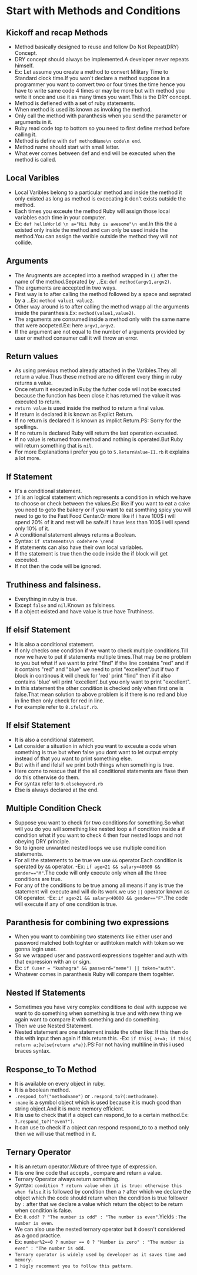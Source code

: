 # Start with Methods and Conditions
 ## Kickoff and recap Methods
  - Method basically designed to reuse and follow Do Not Repeat(DRY) Concept. 
  - DRY concept should always be implemented.A developer never repeats himself.
  - Ex: Let assume you create a method to convert Military Time to Standard clock time.If you won't declare a method suppose in a programmer you want to convert two or four times the time hence you have to write same code 4 times or may be more but with method you write it once and use it as many times you want.This is the DRY concept.
  - Method is defiened with a set of ruby statements.
  - When method is used its known as invoking the method.
  - Only call the method with paranthesis when you send the parameter or arguments in it.
  - Ruby read code top to bottom so you need to first define method before calling it.
  - Method is define with `def methodName\n code\n end`.
  - Method name should start with small letter.
  - What ever comes between def and end will be executed when the method is called.

 ## Local Varibles
  - Local Varibles belong to a particular method and inside the method it only existed as long as method is excecating it don't exists outside the method.
  - Each times you exceute the method Ruby will assign those local variables each time in your computer.
  - Ex: `def helloWorld \n a="Hii Ruby is awesome"\n end`.In this the a existed only inside the method and can only be used inside the method.You can assign the varible outside the method they will not collide.

 ## Arguments
  - The Arugments are accepted into a method wrapped in `()` after the name of the method.Seprated by `,`.Ex: `def method(argv1,argv2)`.
  - The arguments are accepted in two ways. 
  - First way is to after calling the method followed by a space and seprated by a `,`.Ex: `method value1 value2`.
  - Other way around is to after calling the method wrapp all the arguments inside the paranthesis.Ex: `method(value1,value2)`.
  - The arguments are consumed inside a method only with the same name that were accpeted.Ex: here `argv1,argv2`.
  - If the argument are not equal to the number of arguments provided by user or method consumer call it will throw an error.

 ## Return values
  - As using previous method already attached in the Varibles.They all return a value.Thus these method are no different every thing in ruby returns a value.
  - Once return it exceuted in Ruby the futher code will not be executed because the function has been close it has returned the value it was executed to return.
  - `return value` is used inside the method to return a final value.
  - If return is declared it is known as Explict Return.
  - If no return is declared it is known as implict Return.PS: Sorry for the spellings.
  - If no return is declared Ruby will return the last operation excueted.
  - If no value is returned from method and nothing is operated.But Ruby will return something that is `nil`.
  - For more Explanations i prefer you go to `5.ReturnValue-II.rb` it explains a lot more.

 ## If Statement
  - It's a conditional statement.
  - `If` is an logical statement which represents a condition in which we have to choose or check between the values.Ex: like if you want to eat a cake you need to goto the bakery or if you want to eat somthing spicy you will need to go to the Fast Food Center.Or more like if i have 100$ i will spend 20% of it and rest will be safe.If i have less than 100$ i will spend only 10% of it.
  - A conditional statement always returns a Boolean.
  - Syntax: `if statements\n codehere \nend`
  - If statements can also have their own local variables.
  - If the statement is true then the code inside the if block will get exceuted.
  - If not then the code will be ignored.
 
 ## Truthiness and falsiness.
  - Everything in ruby is true.
  - Except `false` and `nil`.Known as falsiness.
  - If a object existed and have value is true have Truthiness.

 ## If elsif Statement
  - It is also a conditional statement.
  - If only checks one condition if we want to check multiple conditions.Till now we have to put if statements multiple times.That may be no problem to you but what if we want to print "find" if the line contains "red" and if it contains "red" and "blue" we need to print "excellent".but if two if block in continous it will check for 'red' print "find" then if it also contains 'blue' will print 'excellent'.but you only want to print "excellent".
  - In this statement the other condition is checked only when first one is false.That mean solution to above problem is if there is no red and blue in line then only check for red in line.
  - For example refer to `8.ifelsif.rb`.

 ## If elsif Statement
  - It is also a conditional statement.
  - Let consider a situation in which you want to exceute a code when something is true but when false you dont want to let output empty instead of that you want to print something else.
  - But with if and ifelsif we print both things when something is true.
  - Here come to rescue that if the all conditional statements are flase then do this otherwise do them.
  - For syntax refer to `9.elsekeyword.rb`
  - Else is always declared at the end.
  
 ## Multiple Condition Check
  - Suppose you want to check for two conditions for something.So what will you do you will something like nested loop a if condition inside a if condition what if you want to check 4 then four nested loops and not obeying DRY principle.
  - So to ignore unwanted nested loops we use multiple condition statements.
  - For all the statements to be true we use `&&` operator.Each condition is sperated by `&&` operator.
  -Ex: `if age>21 && salary<40000 && gender=="M"`.The code will only execute only when all the three conditions are true.
  - For any of the conditions to be true among all means if any is true the statement will execute and will do its work.we use `||` operator known as OR operator.
  -Ex: `if age>21 && salary<40000 && gender=="F"`.The code will execute if any of one condition is true.

 ## Paranthesis for combining two expressions
  - When you want to combining two statements like either user and password matched both toghter or authtoken match with token so we gonna login user.
  - So we wrapped user and password expressions togehter and auth with that expression with an or sign.
  - Ex: `if (user = "kushagra" && password="meme") || token="auth"`.
  - Whatever comes in paranthesis Ruby will compare them togehter.

 ## Nested If Statements
  - Sometimes you have very complex conditions to deal with suppose we want to do something when something is true and with new thing we again want to compare it with something and do something.
  - Then we use Nested Statement.
  - Nested statement are one statement inside the other like: If this then do this with input then again if this return this.
  -Ex: `if this{ a+=a; if this{ return a;}else{return a*a}}`.PS:For not having multiline in this i used braces syntax.

 ## Response_to To Method
  - It is available on every object in ruby.
  - It is a boolean method.
  - `.respond_to?("methodname")` or `.respond_to?(:methodname)`.
  - `:name` is a symbol object which is used because it is much good than string object.And it is more memory efficient.
  - It is use to check that if a object can respond_to to a certain method.Ex: `7.respond_to?("even?")`.
  - It can use to check if a object can respond respond_to to a method only then we will use that method in it.

 ## Ternary Operator 
  - It is an return operator.Mixture of three type of expression.
  - It is one line code that accepts , compare and return a value.
  - Ternary Operator always return something.
  - Syntax: `condition ? return value when it is true: otherwise this when false`.it is followed by condition then a `?` after which we declare the object which the code should return when the condition is true follower by `:` after that we declare a value which return the object to be return when condition is false.
  - Ex: `8.odd? ? "The number is odd" : "The number is even"`.Yields : `The number is even`.
  - We can also use the nested ternary operator but it doesn't considered as a good practice.
  - Ex: `number%2==0 ? number == 0 ? "Number is zero" : "The number is even" : "The number is odd`.
  - `Ternary operator is widely used by developer as it saves time and memory.`
  - `I higly recomment you to follow this pattern.`
